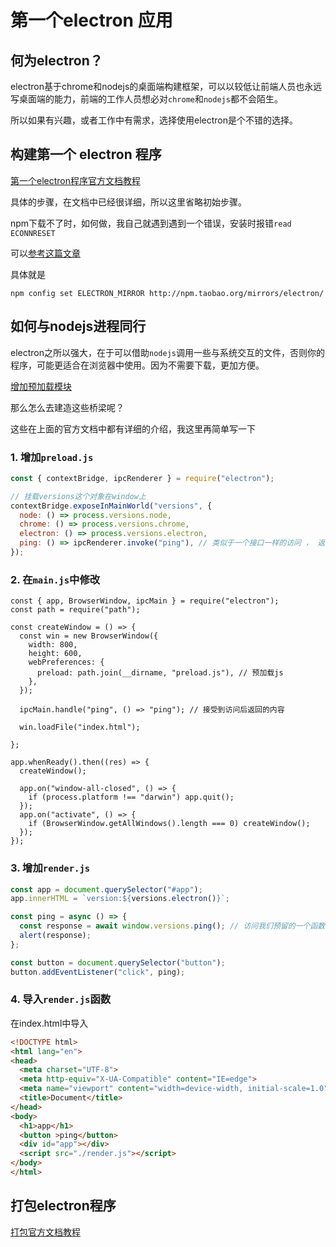 
# 第一个electron 应用

## 何为electron？

electron基于chrome和nodejs的桌面端构建框架，可以以较低让前端人员也永远写桌面端的能力，前端的工作人员想必对`chrome`和`nodejs`都不会陌生。

所以如果有兴趣，或者工作中有需求，选择使用electron是个不错的选择。



## 构建第一个 electron 程序


[第一个electron程序官方文档教程](https://www.electronjs.org/zh/docs/latest/tutorial/tutorial-first-app)

具体的步骤，在文档中已经很详细，所以这里省略初始步骤。

npm下载不了时，如何做，我自己就遇到遇到一个错误，安装时报错`read ECONNRESET`

可以[参考这篇文章](https://blog.csdn.net/weixin_45111820/article/details/121411838)

具体就是

```
npm config set ELECTRON_MIRROR http://npm.taobao.org/mirrors/electron/
```


## 如何与nodejs进程同行

electron之所以强大，在于可以借助`nodejs`调用一些与系统交互的文件，否则你的程序，可能更适合在浏览器中使用。因为不需要下载，更加方便。


[增加预加载模块](https://www.electronjs.org/zh/docs/latest/tutorial/tutorial-preload)

那么怎么去建造这些桥梁呢？

这些在上面的官方文档中都有详细的介绍，我这里再简单写一下

### 1. 增加`preload.js`
```js
const { contextBridge, ipcRenderer } = require("electron");

// 挂载versions这个对象在window上
contextBridge.exposeInMainWorld("versions", {
  node: () => process.versions.node,
  chrome: () => process.versions.chrome,
  electron: () => process.versions.electron,
  ping: () => ipcRenderer.invoke("ping"), // 类似于一个接口一样的访问 ， 返回的是一个promise对象
});
```
### 2. 在`main.js`中修改

```js{13,9}
const { app, BrowserWindow, ipcMain } = require("electron");
const path = require("path");

const createWindow = () => {
  const win = new BrowserWindow({
    width: 800,
    height: 600,
    webPreferences: {
      preload: path.join(__dirname, "preload.js"), // 预加载js
    },
  });

  ipcMain.handle("ping", () => "ping"); // 接受到访问后返回的内容

  win.loadFile("index.html");

};

app.whenReady().then((res) => {
  createWindow();

  app.on("window-all-closed", () => {
    if (process.platform !== "darwin") app.quit();
  });
  app.on("activate", () => {
    if (BrowserWindow.getAllWindows().length === 0) createWindow();
  });
});
```
### 3. 增加`render.js`

```js
const app = document.querySelector("#app");
app.innerHTML = `version:${versions.electron()}`;

const ping = async () => {
  const response = await window.versions.ping(); // 访问我们预留的一个函数
  alert(response);
};

const button = document.querySelector("button");
button.addEventListener("click", ping);
```


### 4. 导入`render.js`函数
在index.html中导入
```html {13}
<!DOCTYPE html>
<html lang="en">
<head>
  <meta charset="UTF-8">
  <meta http-equiv="X-UA-Compatible" content="IE=edge">
  <meta name="viewport" content="width=device-width, initial-scale=1.0">
  <title>Document</title>
</head>
<body>
  <h1>app</h1>
  <button >ping</button>
  <div id="app"></div>
  <script src="./render.js"></script>
</body>
</html>
```


## 打包electron程序

[打包官方文档教程](https://www.electronjs.org/zh/docs/latest/tutorial/tutorial-packaging)
